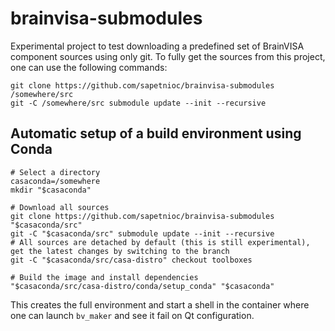 # brainvisa-submodules
Experimental project to test downloading a predefined set of BrainVISA component sources using only git. To fully get the sources from this project, one can use the following commands:

```
git clone https://github.com/sapetnioc/brainvisa-submodules /somewhere/src
git -C /somewhere/src submodule update --init --recursive
```

## Automatic setup of a build environment using Conda

```
# Select a directory
casaconda=/somewhere
mkdir "$casaconda"

# Download all sources
git clone https://github.com/sapetnioc/brainvisa-submodules "$casaconda/src"
git -C "$casaconda/src" submodule update --init --recursive
# All sources are detached by default (this is still experimental), get the latest changes by switching to the branch
git -C "$casaconda/src/casa-distro" checkout toolboxes

# Build the image and install dependencies
"$casaconda/src/casa-distro/conda/setup_conda" "$casaconda"
```

This creates the full environment and start a shell in the container where one can launch `bv_maker` and see it fail on Qt configuration.
